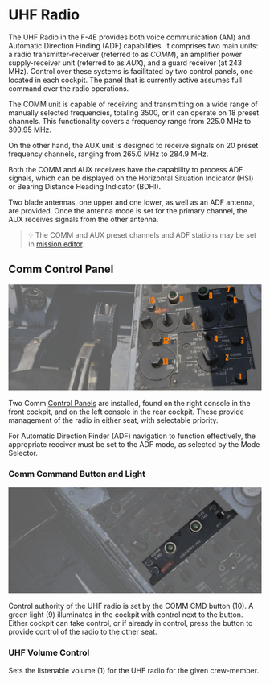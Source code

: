 # UHF Radio

The UHF Radio in the F-4E provides both voice communication (AM) and Automatic Direction
Finding (ADF) capabilities. It comprises two main units: a radio transmitter-receiver
(referred to as _COMM_), an amplifier power supply-receiver unit (referred to as _AUX_),
and a guard receiver (at 243 MHz).
Control over these systems is facilitated by two control panels, one located in each cockpit.
The panel that is currently active assumes full command over the radio operations.

The COMM unit is capable of receiving and transmitting on a wide range of manually
selected frequencies, totaling 3500, or it can operate on 18 preset channels. This
functionality covers a frequency range from 225.0 MHz to 399.95 MHz.

On the other hand,
the AUX unit is designed to receive signals on 20 preset frequency channels, ranging
from 265.0 MHz to 284.9 MHz.

Both the COMM and AUX receivers have the capability to
process ADF signals, which can be displayed on the Horizontal Situation Indicator (HSI)
or Bearing Distance Heading Indicator (BDHI).

Two blade antennas, one upper and one lower, as well as an ADF antenna, are provided.
Once the antenna mode is set for the primary channel, the AUX receives signals from the other
antenna.

> 💡 The COMM and AUX preset channels and ADF stations may be set in
> [mission editor](../../dcs/mission_editor.md#radio-options).

## Comm Control Panel

![pilot_uhf_control_panel](../../img/pilot_comm_control_panel.jpg)

Two Comm
[Control Panels](../../cockpit/pilot/right_console/front_section.md#communication-control-panel)
are installed, found on the right console in the front cockpit, and on the left console
in the rear cockpit. These provide management of the radio in either seat,
with selectable priority.

For Automatic Direction Finder (ADF) navigation to function effectively,
the appropriate receiver must be set to the ADF mode, as selected by the Mode Selector.

### Comm Command Button and Light

![pilot_uhf_command_and_light](../../img/pilot_uhf_comm_command.jpg)

Control authority of the UHF radio is set by the COMM CMD button (10). A green light (9)
illuminates in the cockpit with control next to the button. Either cockpit can
take control, or if already in control, press the button to provide control of
the radio to the other seat.

### UHF Volume Control

Sets the listenable volume (1) for the UHF radio for the given crew-member.
